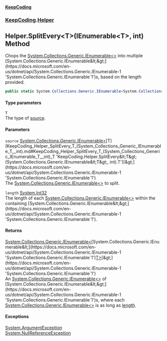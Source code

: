 #### [KeepCoding](index.md 'index')
### [KeepCoding](KeepCoding.md 'KeepCoding').[Helper](KeepCoding_Helper.md 'KeepCoding.Helper')
## Helper.SplitEvery&lt;T&gt;(IEnumerable&lt;T&gt;, int) Method
Chops the [System.Collections.Generic.IEnumerable&lt;&gt;](https://docs.microsoft.com/en-us/dotnet/api/System.Collections.Generic.IEnumerable-1 'System.Collections.Generic.IEnumerable`1') into multiple [System.Collections.Generic.IEnumerable&lt;&gt;](https://docs.microsoft.com/en-us/dotnet/api/System.Collections.Generic.IEnumerable-1 'System.Collections.Generic.IEnumerable`1')s, based on the length provided.  
```csharp
public static System.Collections.Generic.IEnumerable<System.Collections.Generic.IEnumerable<T>> SplitEvery<T>(this System.Collections.Generic.IEnumerable<T> source, int length);
```
#### Type parameters
<a name='KeepCoding_Helper_SplitEvery_T_(System_Collections_Generic_IEnumerable_T__int)_T'></a>
`T`  
The type of [source](KeepCoding_Helper_SplitEvery_T_(System_Collections_Generic_IEnumerable_T__int).md#KeepCoding_Helper_SplitEvery_T_(System_Collections_Generic_IEnumerable_T__int)_source 'KeepCoding.Helper.SplitEvery&lt;T&gt;(System.Collections.Generic.IEnumerable&lt;T&gt;, int).source').
  
#### Parameters
<a name='KeepCoding_Helper_SplitEvery_T_(System_Collections_Generic_IEnumerable_T__int)_source'></a>
`source` [System.Collections.Generic.IEnumerable&lt;](https://docs.microsoft.com/en-us/dotnet/api/System.Collections.Generic.IEnumerable-1 'System.Collections.Generic.IEnumerable`1')[T](KeepCoding_Helper_SplitEvery_T_(System_Collections_Generic_IEnumerable_T__int).md#KeepCoding_Helper_SplitEvery_T_(System_Collections_Generic_IEnumerable_T__int)_T 'KeepCoding.Helper.SplitEvery&lt;T&gt;(System.Collections.Generic.IEnumerable&lt;T&gt;, int).T')[&gt;](https://docs.microsoft.com/en-us/dotnet/api/System.Collections.Generic.IEnumerable-1 'System.Collections.Generic.IEnumerable`1')  
The [System.Collections.Generic.IEnumerable&lt;&gt;](https://docs.microsoft.com/en-us/dotnet/api/System.Collections.Generic.IEnumerable-1 'System.Collections.Generic.IEnumerable`1') to split.
  
<a name='KeepCoding_Helper_SplitEvery_T_(System_Collections_Generic_IEnumerable_T__int)_length'></a>
`length` [System.Int32](https://docs.microsoft.com/en-us/dotnet/api/System.Int32 'System.Int32')  
The length of each [System.Collections.Generic.IEnumerable&lt;&gt;](https://docs.microsoft.com/en-us/dotnet/api/System.Collections.Generic.IEnumerable-1 'System.Collections.Generic.IEnumerable`1') within the containing [System.Collections.Generic.IEnumerable&lt;&gt;](https://docs.microsoft.com/en-us/dotnet/api/System.Collections.Generic.IEnumerable-1 'System.Collections.Generic.IEnumerable`1').
  
#### Returns
[System.Collections.Generic.IEnumerable&lt;](https://docs.microsoft.com/en-us/dotnet/api/System.Collections.Generic.IEnumerable-1 'System.Collections.Generic.IEnumerable`1')[System.Collections.Generic.IEnumerable&lt;](https://docs.microsoft.com/en-us/dotnet/api/System.Collections.Generic.IEnumerable-1 'System.Collections.Generic.IEnumerable`1')[T](KeepCoding_Helper_SplitEvery_T_(System_Collections_Generic_IEnumerable_T__int).md#KeepCoding_Helper_SplitEvery_T_(System_Collections_Generic_IEnumerable_T__int)_T 'KeepCoding.Helper.SplitEvery&lt;T&gt;(System.Collections.Generic.IEnumerable&lt;T&gt;, int).T')[&gt;](https://docs.microsoft.com/en-us/dotnet/api/System.Collections.Generic.IEnumerable-1 'System.Collections.Generic.IEnumerable`1')[&gt;](https://docs.microsoft.com/en-us/dotnet/api/System.Collections.Generic.IEnumerable-1 'System.Collections.Generic.IEnumerable`1')  
An [System.Collections.Generic.IEnumerable&lt;&gt;](https://docs.microsoft.com/en-us/dotnet/api/System.Collections.Generic.IEnumerable-1 'System.Collections.Generic.IEnumerable`1') of [System.Collections.Generic.IEnumerable&lt;&gt;](https://docs.microsoft.com/en-us/dotnet/api/System.Collections.Generic.IEnumerable-1 'System.Collections.Generic.IEnumerable`1')s, where each [System.Collections.Generic.IEnumerable&lt;&gt;](https://docs.microsoft.com/en-us/dotnet/api/System.Collections.Generic.IEnumerable-1 'System.Collections.Generic.IEnumerable`1') is as long as [length](KeepCoding_Helper_SplitEvery_T_(System_Collections_Generic_IEnumerable_T__int).md#KeepCoding_Helper_SplitEvery_T_(System_Collections_Generic_IEnumerable_T__int)_length 'KeepCoding.Helper.SplitEvery&lt;T&gt;(System.Collections.Generic.IEnumerable&lt;T&gt;, int).length').
#### Exceptions
[System.ArgumentException](https://docs.microsoft.com/en-us/dotnet/api/System.ArgumentException 'System.ArgumentException')  
[System.NullReferenceException](https://docs.microsoft.com/en-us/dotnet/api/System.NullReferenceException 'System.NullReferenceException')  
